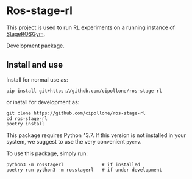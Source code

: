 # Ros-stage-rl

This project is used to run RL experiments on a running instance of [StageROSGym](https://github.com/iocchi/StageROSGym).

Development package.

## Install and use

Install for normal use as:

    pip install git+https://github.com/cipollone/ros-stage-rl
  
or install for development as:

    git clone https://github.com/cipollone/ros-stage-rl
    cd ros-stage-rl
    poetry install

This package requires Python ^3.7. If this version is not installed in your system, we suggest to use the very convenient `pyenv`.

To use this package, simply run:

    python3 -m rosstagerl              # if installed
    poetry run python3 -m rosstagerl   # if under development
